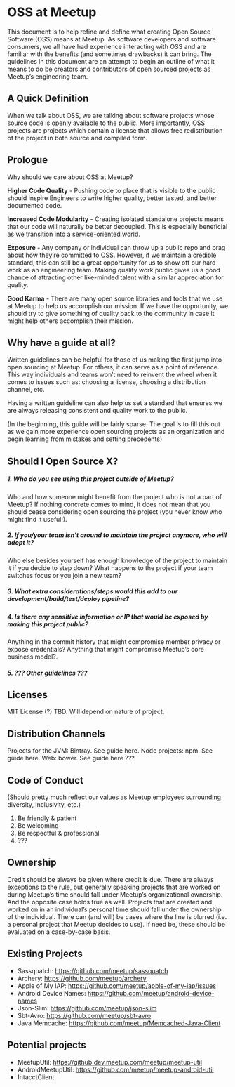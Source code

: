 # OSS at Meetup

This document is to help refine and define what creating Open Source Software (OSS) means at Meetup. As software developers and software consumers, we all have had experience interacting with OSS and are familiar with the benefits (and sometimes drawbacks) it can bring. The guidelines in this document are an attempt to begin an outline of what it means to do be creators and contributors of open sourced projects as Meetup’s engineering team. 

## A Quick Definition
When we talk about OSS, we are talking about software projects whose source code is openly available to the public. More importantly, OSS projects are projects which contain a license that allows free redistribution of the project in both source and compiled form.  

## Prologue

Why should we care about OSS at Meetup?

**Higher Code Quality** - Pushing code to place that is visible to the public should inspire Engineers to write higher quality, better tested, and better documented code. 

**Increased Code Modularity** - Creating isolated standalone projects means that our code will naturally be better decoupled. This is especially beneficial as we transition into a service-oriented world. 

**Exposure** -  Any company or individual can throw up a public repo and brag about how they’re committed to OSS. However, if we maintain a credible standard, this can still be a great opportunity for us to show off our hard work as an engineering team. Making quality work public gives us a good chance of attracting other like-minded talent with a similar appreciation for quality.   

**Good Karma** - There are many open source libraries and tools that we use at Meetup to help us accomplish our mission. If we have the opportunity, we should try to give something of quality back to the community in case it might help others accomplish their mission.


## Why have a guide at all?

Written guidelines can be helpful for those of us making the first jump into open sourcing at Meetup. For others, it can serve as a point of reference. This way individuals and teams won’t need to reinvent the wheel when it comes to issues such as: choosing a license, choosing a distribution channel, etc.

Having a written guideline can also help us set a standard that ensures we are always releasing consistent and quality work to the public.

(In the beginning, this guide will be fairly sparse. The goal is to fill this out as we gain more experience open sourcing projects as an organization and begin learning from mistakes and setting precedents)

## Should I Open Source X?

##### 1. Who do you see using this project outside of Meetup? 
Who and how someone might benefit from the project who is not a part of Meetup? If nothing concrete comes to mind, it does not mean that you should cease considering open sourcing the project (you never know who might find it useful!). 

##### 2. If you/your team isn’t around to maintain the project anymore, who will adopt it?
Who else besides yourself has enough knowledge of the project to maintain it if you
decide to step down? What happens to the project if your team switches focus or you join a new team?

##### 3. What extra considerations/steps would this add to our development/build/test/deploy pipeline?

##### 4. Is there any sensitive information or IP that would be exposed by making this project public?
Anything in the commit history that might compromise member privacy or expose credentials? Anything that might compromise Meetup’s core business model?. 

##### 5. ??? Other guidelines ???


## Licenses
MIT License (?) TBD. Will depend on nature of project. 

## Distribution Channels
Projects for the JVM: Bintray. See guide here.
Node projects: npm. See guide here.
Web: bower. See guide here
???

## Code of Conduct
(Should pretty much reflect our values as Meetup employees surrounding diversity, inclusivity, etc.)

1. Be friendly & patient
2. Be welcoming
3. Be respectful & professional
4. ???


## Ownership

Credit should be always be given where credit is due. There are always exceptions to the rule, but generally speaking projects that are worked on during Meetup’s time should fall under Meetup’s organizational ownership. And the opposite case holds true as well. Projects that are created and worked on in an individual’s personal time should fall under the ownership of the individual. There can (and will) be cases where the line is blurred (i.e. a personal project that Meetup decides to use). If need be, these should be evaluated on a case-by-case basis. 

## Existing Projects

- Sassquatch: https://github.com/meetup/sassquatch
- Archery: https://github.com/meetup/archery
- Apple of My IAP: https://github.com/meetup/apple-of-my-iap/issues
- Android Device Names: https://github.com/meetup/android-device-names
- Json-Slim: https://github.com/meetup/json-slim
- Sbt-Avro: https://github.com/meetup/sbt-avro
- Java Memcache: https://github.com/meetup/Memcached-Java-Client


## Potential projects

- MeetupUtil: https://github.dev.meetup.com/meetup/meetup-util
- AndroidMeetupUtil: https://github.com/meetup/meetup-android-util
- IntacctClient
